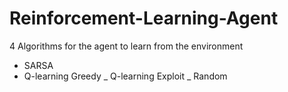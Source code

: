 # Reinforcement-Learning-Agent

4 Algorithms for the agent to learn from the environment

- SARSA
- Q-learning Greedy
_ Q-learning Exploit
_ Random 
